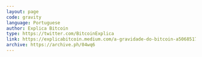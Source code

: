 ```yaml
---
layout: page
code: gravity
language: Portuguese
author: Explica Bitcoin
type: https://twitter.com/BitcoinExplica
link: https://explicabitcoin.medium.com/a-gravidade-do-bitcoin-a50685170793
archive: https://archive.ph/04wq6
---
```

